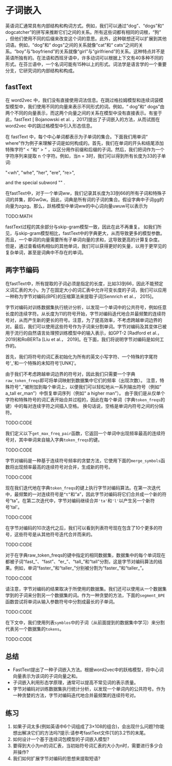 

<!--
 * @version:
 * @Author:  StevenJokess https://github.com/StevenJokess
 * @Date: 2020-08-15 13:18:12
 * @LastEditors:  StevenJokess https://github.com/StevenJokess
 * @LastEditTime: 2020-09-19 18:30:00
 * @Description:MT
 * @TODO::
 * @Reference:http://preview.d2l.ai/d2l-en/master/chapter_natural-language-processing-pretraining/subword-embedding.html
-->

# 子词嵌入

英语词汇通常具有内部结构和构词方式。例如，我们可以通过“dog”、“dogs”和“ dogcatcher”的拼写来推断它们之间的关系。所有这些词都有相同的词根，“狗” ，但他们使用不同的后缀来改变这个词的意思。此外，这种联想还可以扩展到其他词语。例如，“dog”和“ dogs”之间的关系就像“cat”和“ cats”之间的关系。“boy”与“boyfriend”的关系就像“girl”与“girlfriend”的关系。这种特点并不是英语所独有的。在法语和西班牙语中，许多动词可以根据上下文有40多种不同的形式。在芬兰语中，一个名词可能有15种以上的形式。词法学是语言学的一个重要分支，它研究词的内部结构和构成。

## fastText

在 word2vec 中，我们没有直接使用词法信息。在跳过格拉姆模型和连续词袋模型模型中，我们使用不同的向量来表示不同形式的词。例如，“ dog”和“ dogs”由两个不同的向量表示，而这两个向量之间的关系在模型中没有直接表示。有鉴于此，fastText [ Bojanowski et al. ，2017]提出了子词嵌入的方法，从而试图在 word2vec 中的跳过格模型中引入形态信息。

在 fastText 中，每个中心单词都表示为子单词的集合。下面我们用单词“ where”作为例子来理解子词是如何构成的。首先，我们在单词的开头和结尾添加特殊字符“ < ”和“ > ” ，以区分用作前缀和后缀的子词。然后，我们把词作为一个字符序列来提取 n 个字符。例如，当n = 3时，我们可以得到所有长度为33的子单词:

"<wh", "whe", "her", "ere", "re>",

and the special subword  "<where>" .

在fastText中，对于一个单词ww，我们记录其长度为33到66的所有子词和特殊子词的并集，即GwGw。因此，词典是所有词的子词的集合。假设字典中子词gg的向量为zgzg。那么，跃格模型中单词ww的中心词向量uwuw可以表示为

TODO:MATH

fastText过程的其余部分与skip-gram模型一致，因此在此不再重复。 如我们所见，与skip-gram模型相比，fastText中的字典更大，从而导致更多的模型参数。 而且，一个单词的向量需要所有子单词向量的求和，这导致更高的计算复杂度。 但是，通过查看结构相似的其他单词，我们可以获得更好的矢量，以用于更罕见的复杂单词，甚至是词典中不存在的单词。

## 两字节编码

在fastText中，所有提取的子词必须是指定的长度，比如33到66，因此不能预定义词汇表的大小。为了在固定大小的词汇表中允许可变长度的子词，我们可以应用一种称为字节对编码(BPE)的压缩算法来提取子词[Sennrich et al.， 2015]。

字节对编码对训练数据集执行统计分析，以发现一个单词中的公共符号，例如任意长度的连续字符。从长度为11的符号开始，字节对编码迭代地合并最频繁的连续符号对，从而产生新的更长的符号。注意，为了提高效率，不考虑跨越单词边界的对。最后，我们可以使用这些符号作为子词来分割单词。字节对编码及其变体已被用于流行的自然语言处理预训练模型中的输入表示，如GPT-2 [Radford et al.， 2019]和RoBERTa [Liu et al.， 2019]。在下面，我们将说明字节对编码是如何工作的。

首先，我们将符号的词汇表初始化为所有的英文小写字符、一个特殊的字尾符号‘_’和一个特殊的未知符号‘[UNK]’。

由于我们不考虑跨越单词边界的符号对，因此我们只需要一个字典`raw_token_freqs`即可将单词映射到数据集中它们的频率（出现次数）。 注意，特殊符号“_”被附加到每个单词上，以便我们可以轻松地从一系列输出符号（例如“ a_tall er_man”）中恢复单词序列（例如“ a higher man”）。 由于我们是从仅单个字符和特殊符号的词汇表开始合并过程的，因此在每个单词（字典`token_freqs`的键）中的每对连续字符之间插入空格。 换句话说，空格是单词内符号之间的分隔符。

TODO:CODE

我们定义以下`get_max_freq_pair`函数，它返回一个单词中出现频率最高的连续符号对，其中单词来自输入字典`token_freqs`的键。

TODO:CODE

字节对编码是一种基于连续符号频率的贪婪方法，它使用下面的`merge_symbols`函数将出现频率最高的连续符号对合并，生成新的符号。

TODO:CODE

现在我们迭代地在字典`token_freqs`的键上执行字节对编码算法。在第一次迭代中，最频繁的一对连续符号是`“t”`和“a”，因此字节对编码将它们合并成一个新的符号“ta”。在第二次迭代中，字节对编码继续合并`'ta'`和`'l'`以产生另一个新符号'tal'。

TODO:CODE

在字节对编码的10次迭代之后，我们可以看到列表符号现在包含了10个更多的符号，这些符号是从其他符号迭代合并而来的。

TODO:CODE

对于在字典raw_token_freqs的键中指定的相同数据集，数据集中的每个单词现在都被子词“fast_”、“fast”、“er_”、“tall_”和“tall”分割，这是字节对编码算法的结果。例如，单词“faster_”和“taller_”分别被分割为“faster_”和“taller_”。

TODO:CODE

请注意，字节对编码的结果取决于所使用的数据集。我们还可以使用从一个数据集学到的子词来分割另一个数据集的词。作为一种贪婪的方法，下面的`segment_BPE`函数尝试将单词从输入参数符号中分割成最长的子单词。

TODO:CODE

在下文中，我们使用列表`symblos`中的子词（从前面提到的数据集中学习）来分割代表另一个数据集的`tokens`。

TODO:CODE

## 总结

* FastText提出了一种子词嵌入方法。根据word2vec中的跃格模型，将中心词向量表示为该词的子词向量之和。
* 子词嵌入利用形态学原理，通常可以提高不常见词的表示质量。
* 字节对编码对训练数据集执行统计分析，以发现一个单词内的公共符号。作为一种贪婪的方法，字节对编码迭代地合并最频繁的连续符号对。

## 练习

1. 如果子词太多(例如英语中6个词组成了3×108的组合)，会出现什么问题?你能想出解决它们的方法吗?提示:请参考fastText文件[1]的3.2节的末尾。
2. 如何设计一个基于连续词包模型的子词嵌入模型?
3. 要得到大小为m的词汇表，当初始符号词汇表的大小为n时，需要进行多少合并操作?
4. 我们如何扩展字节对编码的思想来提取短语?
